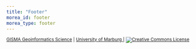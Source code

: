 ```yaml
---
title: "Footer"
morea_id: footer
morea_type: footer
---
```


<small>
<a class="footer-link" href="https://www.uni-marburg.de/de/fb19/fachbereich/staff/reudenbach"> GISMA Geoinformatics Science</a>
|
<a class="footer-link"  href="https://www.uni-marburg.de/en">University of Marburg
</a>
|
<a class="footer-link" href="http://creativecommons.org/licenses/by-sa/4.0/"> <img alt="Creative Commons License" style="border-width:0" src="https://i.creativecommons.org/l/by-sa/4.0/80x15.png" /></a>
</small>
